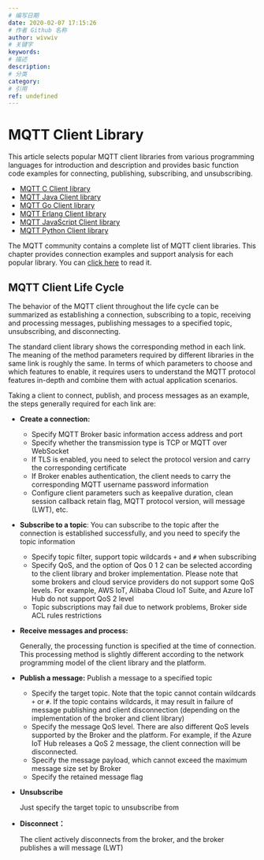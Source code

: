 ```yaml
---
# 编写日期
date: 2020-02-07 17:15:26
# 作者 Github 名称
author: wivwiv
# 关键字
keywords:
# 描述
description:
# 分类
category: 
# 引用
ref: undefined
---
```


# MQTT Client Library

This article selects popular MQTT client libraries from various programming languages for introduction and description and provides basic function code examples for connecting, publishing, subscribing, and unsubscribing.

- [MQTT C Client library](./c.md)
- [MQTT Java Client library](./java.md)
- [MQTT Go Client library](./go.md)
- [MQTT Erlang Client library](./erlang.md)
- [MQTT JavaScript Client library](./javascript.md)
- [MQTT Python Client library](./python.md)

The MQTT community contains a complete list of MQTT client libraries. This chapter provides connection examples and support analysis for each popular library. You can [click here](https://github.com/mqtt/mqtt.github.io/wiki/libraries) to read it.


## MQTT Client Life Cycle

The behavior of the MQTT client throughout the life cycle can be summarized as establishing a connection, subscribing to a topic, receiving and processing messages, publishing messages to a specified topic, unsubscribing, and disconnecting.

The standard client library shows the corresponding method in each link. The meaning of the method parameters required by different libraries in the same link is roughly the same. In terms of which parameters to choose and which features to enable, it requires users to understand the MQTT protocol features in-depth and combine them with actual application scenarios.

Taking a client to connect, publish, and process messages as an example, the steps generally required for each link are:

- **Create a connection:**
  - Specify MQTT Broker basic information access address and port
  - Specify whether the transmission type is TCP or MQTT over WebSocket
  - If TLS is enabled, you need to select the protocol version and carry the corresponding certificate
  - If Broker enables authentication, the client needs to carry the corresponding MQTT username password information
  - Configure client parameters such as keepalive duration, clean session callback retain flag, MQTT protocol version, will message (LWT), etc.
  
- **Subscribe to a topic**: You can subscribe to the topic after the connection is established successfully, and you need to specify the topic information
  - Specify topic filter, support topic wildcards `+` and `#`  when subscribing
  - Specify QoS, and the option of Qos 0 1 2 can be selected according to the client library and broker implementation. Please note that some brokers and cloud service providers do not support some QoS levels. For example, AWS IoT, Alibaba Cloud IoT Suite, and Azure IoT Hub do not support QoS 2 level 
  - Topic subscriptions may fail due to network problems, Broker side ACL rules restrictions

- **Receive messages and process:**

  Generally, the processing function is specified at the time of connection. This processing method is slightly different according to the network programming model of the client library and the platform.

- **Publish a message:** Publish a message to a specified topic
  - Specify the target topic. Note that the topic cannot contain wildcards `+` or `#`. If the topic contains wildcards, it may result in failure of message publishing and client disconnection (depending on the implementation of the broker and client library)
  - Specify the message QoS level. There are also different QoS levels supported by the Broker and the platform. For example, if the Azure IoT Hub releases a QoS 2 message, the client connection will be disconnected.
  - Specify the message payload, which cannot exceed the maximum message size set by Broker
  - Specify the retained message flag

- **Unsubscribe**

  Just specify the target topic to unsubscribe from

- **Disconnect：**

  The client actively disconnects from the broker, and the broker publishes a will message (LWT)

